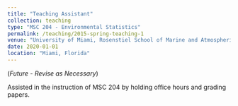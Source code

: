 ```yaml
---
title: "Teaching Assistant"
collection: teaching
type: "MSC 204 - Environmental Statistics"
permalink: /teaching/2015-spring-teaching-1
venue: "University of Miami, Rosenstiel School of Marine and Atmospheric Science"
date: 2020-01-01
location: "Miami, Florida"
---
```


(*Future - Revise as Necessary*)

Assisted in the instruction of MSC 204 by holding office hours and grading papers.
